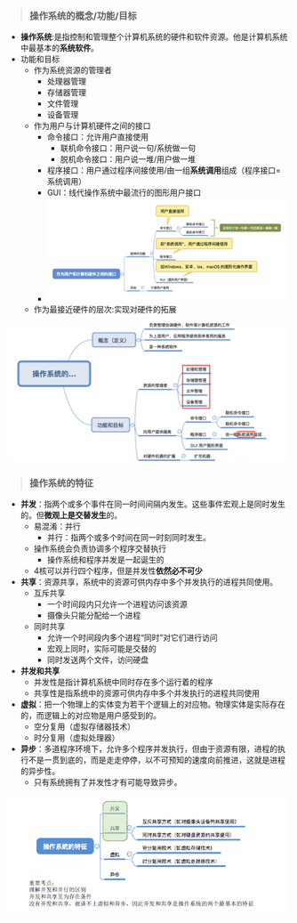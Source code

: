 > ### 操作系统的概念/功能/目标

- **操作系统**:是指控制和管理整个计算机系统的硬件和软件资源。他是计算机系统中最基本的**系统软件**。
- 功能和目标
  - 作为系统资源的管理者
    - 处理器管理
    - 存储器管理
    - 文件管理
    - 设备管理
  - 作为用户与计算机硬件之间的接口
    - 命令接口：允许用户直接使用
      - 联机命令接口：用户说一句/系统做一句
      - 脱机命令接口：用户说一堆/用户做一堆
    - 程序接口：用户通过程序间接使用/由一组**系统调用**组成（程序接口=系统调用）
    - GUI：线代操作系统中最流行的图形用户接口
    - ![image](1.png)
  - 作为最接近硬件的层次:实现对硬件的拓展

<img src="2.png" alt="image" style="zoom: 50%;" />

<br>

> ### 操作系统的特征

- **并发**：指两个或多个事件在同一时间间隔内发生。这些事件宏观上是同时发生的。但**微观上是交替发生**的。
  - 易混淆：并行
    - 并行：指两个或多个时间在同一时刻同时发生。
  - 操作系统会负责协调多个程序交替执行
    - 操作系统和程序并发是一起诞生的
  - 4核可以并行四个程序，但是并发性**依然必不可少**
- **共享**：资源共享，系统中的资源可供内存中多个并发执行的进程共同使用。
  - 互斥共享
    - 一个时间段内只允许一个进程访问该资源
    - 摄像头只能分配给一个进程
  - 同时共享
    - 允许一个时间段内多个进程“同时”对它们进行访问
    - 宏观上同时，实际可能是交替的
    - 同时发送两个文件，访问硬盘
- **并发和共享**
  - 并发性是指计算机系统中同时存在多个运行着的程序
  - 共享性是指系统中的资源可供内存中多个并发执行的进程共同使用
- **虚拟**：把一个物理上的实体变为若干个逻辑上的对应物。物理实体是实际存在的，而逻辑上的对应物是用户感受到的。
  - 空分复用（虚拟存储器技术）
  - 时分复用（虚拟处理器）
- **异步**：多道程序环境下，允许多个程序并发执行，但由于资源有限，进程的执行不是一贯到底的，而是走走停停，以不可预知的速度向前推进，这就是进程的异步性。
  - 只有系统拥有了并发性才有可能导致异步。

![](3.png)